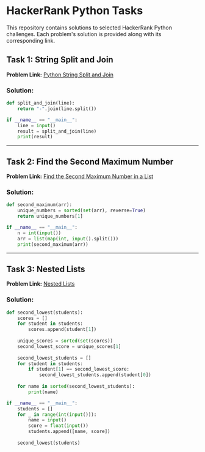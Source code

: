 # HackerRank Python Tasks

This repository contains solutions to selected HackerRank Python challenges. Each problem's solution is provided along with its corresponding link.

## Task 1: String Split and Join

**Problem Link:** [Python String Split and Join](https://www.hackerrank.com/challenges/python-string-split-and-join/problem?isFullScreen=true)

### Solution:

```python
def split_and_join(line):
    return "-".join(line.split())

if __name__ == "__main__":
    line = input()
    result = split_and_join(line)
    print(result)
```

---

## Task 2: Find the Second Maximum Number

**Problem Link:** [Find the Second Maximum Number in a List](https://www.hackerrank.com/challenges/find-second-maximum-number-in-a-list/problem?isFullScreen=true)

### Solution:

```python
def second_maximum(arr):
    unique_numbers = sorted(set(arr), reverse=True)
    return unique_numbers[1]

if __name__ == "__main__":
    n = int(input())
    arr = list(map(int, input().split()))
    print(second_maximum(arr))
```

---

## Task 3: Nested Lists

**Problem Link:** [Nested Lists](https://www.hackerrank.com/challenges/nested-list/problem?isFullScreen=true)

### Solution:

```python
def second_lowest(students):
    scores = []
    for student in students:
        scores.append(student[1])
    
    unique_scores = sorted(set(scores))
    second_lowest_score = unique_scores[1]
    
    second_lowest_students = []
    for student in students:
        if student[1] == second_lowest_score:
            second_lowest_students.append(student[0])
    
    for name in sorted(second_lowest_students):
        print(name)

if __name__ == "__main__":
    students = []
    for _ in range(int(input())):
        name = input()
        score = float(input())
        students.append([name, score])
    
    second_lowest(students)
```
